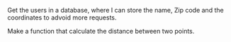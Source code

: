 Get the users in a database, where I can store the name, Zip code and the coordinates to advoid more requests.

Make a function that calculate the distance between two points.

